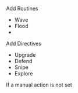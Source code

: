 
Add Routines
 - Wave
 - Flood
 - 

Add Directives
- Upgrade
- Defend
- Snipe
- Explore

If a manual action is not set 
